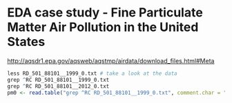 # EDA case study - Fine Particulate Matter Air Pollution in the United States
<http://aqsdr1.epa.gov/aqsweb/aqstmp/airdata/download_files.html#Meta>

```r
less RD_501_88101__1999_0.txt # take a look at the data
grep ^RC RD_501_88101__1999_0.txt
grep ^RC RD_501_88101__2012_0.txt
pm0 <- read.table("grep ^RC RD_501_88101__1999_0.txt", comment.char = "#", header = FALSE,)
